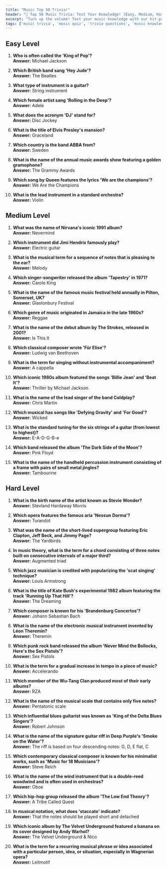 ```yaml
---
title: "Music Top 50 Trivia!"
header: "🎵 Top 50 Music Trivia: Test Your Knowledge! (Easy, Medium, Hard)"
excerpt: "Turn up the volume! Test your music knowledge with our hit-packed trivia challenge. From classic rock to modern pop, see if you have what it takes to be a music maestro!"
tags: ['music trivia', 'music quiz', 'trivia questions', 'music knowledge', 'easy trivia', 'medium trivia', 'hard trivia', 'music games']
---
```


## Easy Level

1. **Who is often called the 'King of Pop'?**  
   **Answer:** Michael Jackson

2. **Which British band sang 'Hey Jude'?**  
   **Answer:** The Beatles

3. **What type of instrument is a guitar?**  
   **Answer:** String instrument

4. **Which female artist sang 'Rolling in the Deep'?**  
   **Answer:** Adele

5. **What does the acronym 'DJ' stand for?**  
   **Answer:** Disc Jockey

6. **What is the title of Elvis Presley's mansion?**  
   **Answer:** Graceland

7. **Which country is the band ABBA from?**  
   **Answer:** Sweden

8. **What is the name of the annual music awards show featuring a golden gramophone?**  
   **Answer:** The Grammy Awards

9. **Which song by Queen features the lyrics 'We are the champions'?**  
   **Answer:** We Are the Champions

10. **What is the lead instrument in a standard orchestra?**  
   **Answer:** Violin

## Medium Level

1. **What was the name of Nirvana's iconic 1991 album?**  
   **Answer:** Nevermind

2. **Which instrument did Jimi Hendrix famously play?**  
   **Answer:** Electric guitar

3. **What is the musical term for a sequence of notes that is pleasing to the ear?**  
   **Answer:** Melody

4. **Which singer-songwriter released the album 'Tapestry' in 1971?**  
   **Answer:** Carole King

5. **What is the name of the famous music festival held annually in Pilton, Somerset, UK?**  
   **Answer:** Glastonbury Festival

6. **Which genre of music originated in Jamaica in the late 1960s?**  
   **Answer:** Reggae

7. **What is the name of the debut album by The Strokes, released in 2001?**  
   **Answer:** Is This It

8. **Which classical composer wrote 'Für Elise'?**  
   **Answer:** Ludwig van Beethoven

9. **What is the term for singing without instrumental accompaniment?**  
   **Answer:** A cappella

10. **Which iconic 1980s album featured the songs 'Billie Jean' and 'Beat It'?**  
   **Answer:** Thriller by Michael Jackson

11. **What is the name of the lead singer of the band Coldplay?**  
   **Answer:** Chris Martin

12. **Which musical has songs like 'Defying Gravity' and 'For Good'?**  
   **Answer:** Wicked

13. **What is the standard tuning for the six strings of a guitar (from lowest to highest)?**  
   **Answer:** E-A-D-G-B-e

14. **Which band released the album 'The Dark Side of the Moon'?**  
   **Answer:** Pink Floyd

15. **What is the name of the handheld percussion instrument consisting of a frame with pairs of small metal jingles?**  
   **Answer:** Tambourine

## Hard Level

1. **What is the birth name of the artist known as Stevie Wonder?**  
   **Answer:** Stevland Hardaway Morris

2. **Which opera features the famous aria 'Nessun Dorma'?**  
   **Answer:** Turandot

3. **What was the name of the short-lived supergroup featuring Eric Clapton, Jeff Beck, and Jimmy Page?**  
   **Answer:** The Yardbirds

4. **In music theory, what is the term for a chord consisting of three notes built on consecutive intervals of a major third?**  
   **Answer:** Augmented triad

5. **Which jazz musician is credited with popularizing the 'scat singing' technique?**  
   **Answer:** Louis Armstrong

6. **What is the title of Kate Bush's experimental 1982 album featuring the track 'Running Up That Hill'?**  
   **Answer:** The Dreaming

7. **Which composer is known for his 'Brandenburg Concertos'?**  
   **Answer:** Johann Sebastian Bach

8. **What is the name of the electronic musical instrument invented by Léon Theremin?**  
   **Answer:** Theremin

9. **Which punk rock band released the album 'Never Mind the Bollocks, Here's the Sex Pistols'?**  
   **Answer:** Sex Pistols

10. **What is the term for a gradual increase in tempo in a piece of music?**  
   **Answer:** Accelerando

11. **Which member of the Wu-Tang Clan produced most of their early albums?**  
   **Answer:** RZA

12. **What is the name of the musical scale that contains only five notes?**  
   **Answer:** Pentatonic scale

13. **Which influential blues guitarist was known as 'King of the Delta Blues Singers'?**  
   **Answer:** Robert Johnson

14. **What is the name of the signature guitar riff in Deep Purple's 'Smoke on the Water'?**  
   **Answer:** The riff is based on four descending notes: G, D, E flat, C

15. **Which contemporary classical composer is known for his minimalist works, such as 'Music for 18 Musicians'?**  
   **Answer:** Steve Reich

16. **What is the name of the wind instrument that is a double-reed woodwind and is often used in orchestras?**  
   **Answer:** Oboe

17. **Which hip-hop group released the album 'The Low End Theory'?**  
   **Answer:** A Tribe Called Quest

18. **In musical notation, what does 'staccato' indicate?**  
   **Answer:** That the notes should be played short and detached

19. **Which iconic album by The Velvet Underground featured a banana on its cover designed by Andy Warhol?**  
   **Answer:** The Velvet Underground & Nico

20. **What is the term for a recurring musical phrase or idea associated with a particular person, idea, or situation, especially in Wagnerian opera?**  
   **Answer:** Leitmotif

